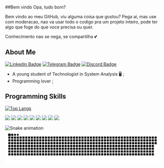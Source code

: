 ##Bem vindo
Opa, tudo bom?

Bem vindo ao meu GitHub, viu alguma coisa que gostou? Pega ai, mas use com moderacao, nao va usar todo o codigo pra um projeto inteiro, pode ter algo que foge do que voce precisa ou quer.

Conhecimento nao se nega, se compartilha 💕

## About Me

[![Linkedin Badge](https://img.shields.io/badge/LinkedIn-0077B5?style=for-the-badge&logo=linkedin&logoColor=white&link=https://www.linkedin.com/in/ruan-vitor-andrade-5b289120b/)](https://www.linkedin.com/in/victor-castilhop/)
[![Telegram Badge](	https://img.shields.io/badge/Telegram-2CA5E0?style=for-the-badge&logo=telegram&logoColor=white)](https://t.me/V1TER4)
[![Discord Badge](https://img.shields.io/badge/Discord-7289DA?style=for-the-badge&logo=discord&logoColor=white)](Castilho#3683)

- A young student of Technologist in System Analysis 🖥️ ;
- Programming lover ;

## Programming Skills

[![Top Langs](https://github-readme-stats.vercel.app/api/top-langs/?username=ruan&layout=compact)](https://github.com/V1TER4)

<code><img src="https://img.shields.io/badge/HTML5-E34F26?style=for-the-badge&logo=html5&logoColor=white"></code>
<code><img src="https://img.shields.io/badge/CSS-239120?&style=for-the-badge&logo=css3&logoColor=white"></code>
<code><img src="https://img.shields.io/badge/JavaScript-323330?style=for-the-badge&logo=javascript&logoColor=F7DF1E"></code>
<code><img src="https://img.shields.io/badge/MySQL-00000F?style=for-the-badge&logo=mysql&logoColor=white"></code>
<code><img src="https://img.shields.io/badge/Node.js-339933?style=for-the-badge&logo=nodedotjs&logoColor=white"></code>
<code><img src="https://img.shields.io/badge/jQuery-0769AD?style=for-the-badge&logo=jquery&logoColor=white"></code>
<code><img src="https://img.shields.io/badge/C%23-239120?style=for-the-badge&logo=c-sharp&logoColor=white"></code>
<code><img src="https://img.shields.io/badge/Java-ED8B00?style=for-the-badge&logo=java&logoColor=white"></code>
<code><img src="https://img.shields.io/badge/PHP-777BB4?style=for-the-badge&logo=php&logoColor=white"></code>

![Snake animation](https://github.com/V1TER4/V1TER4/blob/main/.github/workflows/snake.yml)
![Snake animation](https://github.com/V1TER4/V1TER4/blob/output/github-contribution-grid-snake.svg)
